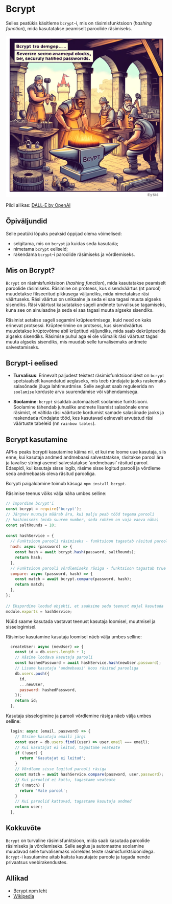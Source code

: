 # Bcrypt

Selles peatükis käsitleme `bcrypt`-i, mis on räsimisfunktsioon (*hashing function*), mida kasutatakse peamiselt paroolide räsimiseks.

![Bcrypt](Bcrypt.webp)

Pildi allikas: [DALL-E by OpenAI](https://openai.com/)

## Õpiväljundid

Selle peatüki lõpuks peaksid õppijad olema võimelised:

- selgitama, mis on `bcrypt` ja kuidas seda kasutada;
- nimetama `bcrypt` eeliseid;
- rakendama `bcrypt`-i paroolide räsimiseks ja võrdlemiseks.

## Mis on Bcrypt?

`Bcrypt` on räsimisfunktsioon (*hashing function*), mida kasutatakse peamiselt paroolide räsimiseks. Räsimine on protsess, kus sisendväärtus (nt parool) muudetakse fikseeritud pikkusega väljundiks, mida nimetatakse räsi väärtuseks. Räsi väärtus on unikaalne ja seda ei saa tagasi muuta algseks sisendiks. Räsi väärtust kasutatakse sageli andmete turvalisuse tagamiseks, kuna see on ainulaadne ja seda ei saa tagasi muuta algseks sisendiks.

Räsimist aetakse sageli segamini krüpteerimisega, kuid need on kaks erinevat protsessi. Krüpteerimine on protsess, kus sisendväärtus muudetakse krüptovõtme abil krüptitud väljundiks, mida saab dekrüpteerida algseks sisendiks. Räsimise puhul aga ei ole võimalik räsi väärtust tagasi muuta algseks sisendiks, mis muudab selle turvalisemaks andmete salvestamiseks.

## Bcrypt-i eelised

- **Turvalisus**: Erinevalt paljudest teistest räsimisfunktsioonidest on `bcrypt` spetsiaalselt kavandatud aeglaseks, mis teeb ründajate jaoks raskemaks salasõnade jõuga lahtimurdmise. Selle aeglust saab reguleerida nn `soolamise` korduste arvu suurendamise või vähendamisega.

- **Soolamine**: `bcrypt` sisaldab automaatselt soolamise funktsiooni. Soolamine tähendab juhuslike andmete lisamist salasõnale enne räsimist, et vältida räsi väärtuste kordumist samade salasõnade jaoks ja raskendada ründajate tööd, kes kasutavad eelnevalt arvutatud räsi väärtuste tabeleid (nn `rainbow tables`).

## Bcrypt kasutamine

API-s peaks bcrypti kasutamine käima nii, et kui me loome uue kasutaja, siis enne, kui kasutaja andmed andmebaasi salvestatakse, räsitakse parool ära ja tavalise stringi asemel salvestatakse 'andmebaasi' räsitud parool. Edaspidi, kui kasutaja sisse logib, räsime sisse logitud parooli ja võrdleme seda andmebaasis oleva räsitud parooliga.

Bcrypti paigaldamine toimub käsuga `npm install bcrypt`.

Räsimise teenus võiks välja näha umbes selline:

```js
// Impordime bcrypt'i
const bcrypt = require('bcrypt');
// Järgnev muutuja määrab ära, kui palju peab tööd tegema parooli
// hashimiseks (mida suurem number, seda rohkem on vaja vaeva näha)
const saltRounds = 10;

const hashService = {
  // Funktsioon parooli räsimiseks - funktsioon tagastab räsitud parooli
  hash: async (password) => {
    const hash = await bcrypt.hash(password, saltRounds);
    return hash;
  },
  // Funktsioon parooli võrdlemiseks räsiga - funktsioon tagastab true või false vastavalt võrdlemise tulemusele
  compare: async (password, hash) => {
    const match = await bcrypt.compare(password, hash);
    return match;
  },
};

// Ekspordime loodud objekti, et saaksime seda teenust mujal kasutada
module.exports = hashService;
```

Nüüd saame kasutada vastavat teenust kasutaja loomisel, muutmisel ja sisselogimisel.

Räsimise kasutamine kasutaja loomisel näeb välja umbes selline:

```js
  createUser: async (newUser) => {
    const id = db.users.length + 1;
    // Räsime loodava kasutaja parooli
    const hashedPassword = await hashService.hash(newUser.password);
    // Lisame kasutaja 'andmebaasi' koos räsitud parooliga
    db.users.push({
      id,
      ...newUser,
      password: hashedPassword,
    });
    return id;
  },
```

Kasutaja sisselogimine ja parooli võrdlemine räsiga näeb välja umbes selline:

```js
  login: async (email, password) => {
    // Otsime kasutaja emaili järgi
    const user = db.users.find((user) => user.email === email);
    // Kui kasutajat ei leitud, tagastame veateate
    if (!user) {
      return 'Kasutajat ei leitud';
    }
    // Võrdleme sisse logitud parooli räsiga
    const match = await hashService.compare(password, user.password);
    // Kui paroolid ei kattu, tagastame veateate
    if (!match) {
      return 'Vale parool';
    }
    // Kui paroolid kattuvad, tagastame kasutaja andmed
    return user;
  },
```

## Kokkuvõte

`Bcrypt` on turvaline räsimisfunktsioon, mida saab kasutada paroolide räsimiseks ja võrdlemiseks. Selle aeglus ja automaatne soolamine muudavad selle turvalisemaks võrreldes teiste räsimisfunktsioonidega. `Bcrypt`-i kasutamine aitab kaitsta kasutajate paroole ja tagada nende privaatsus veebirakendustes.

## Allikad

- [Bcrypt npm leht](https://www.npmjs.com/package/bcrypt)
- [Wikipedia](https://en.wikipedia.org/wiki/Bcrypt#:~:text=The%20bcrypt%20function%20is%20the,Ruby%2C%20python%20and%20other%20languages.)